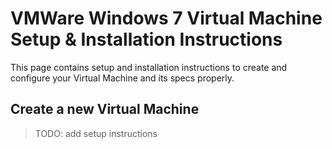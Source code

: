# VMWare Windows 7 Virtual Machine Setup & Installation Instructions

This page contains setup and installation instructions to create and configure your Virtual Machine and its specs properly.  

## Create a new Virtual Machine

> TODO: add setup instructions